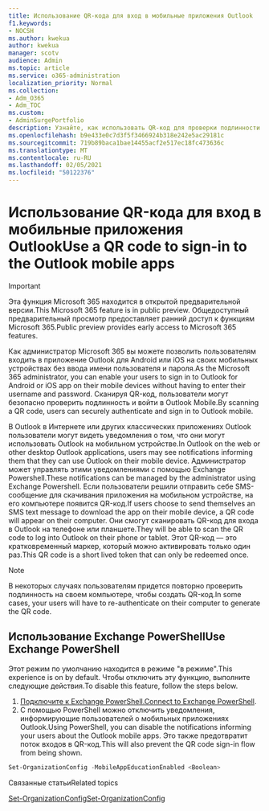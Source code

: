 ```yaml
---
title: Использование QR-кода для вход в мобильные приложения Outlook
f1.keywords:
- NOCSH
ms.author: kwekua
author: kwekua
manager: scotv
audience: Admin
ms.topic: article
ms.service: o365-administration
localization_priority: Normal
ms.collection:
- Adm_O365
- Adm_TOC
ms.custom:
- AdminSurgePortfolio
description: Узнайте, как использовать QR-код для проверки подлинности и скачивания Outlook Mobile.
ms.openlocfilehash: b9e433e0c7d3f5f3466924b318e242e5ac29181c
ms.sourcegitcommit: 719b89baca1bae14455acf2e517ec18fc473636c
ms.translationtype: MT
ms.contentlocale: ru-RU
ms.lasthandoff: 02/05/2021
ms.locfileid: "50122376"
---
```

# <a name="use-a-qr-code-to-sign-in-to-the-outlook-mobile-apps"></a><span data-ttu-id="e60f6-103">Использование QR-кода для вход в мобильные приложения Outlook</span><span class="sxs-lookup"><span data-stu-id="e60f6-103">Use a QR code to sign-in to the Outlook mobile apps</span></span>

> [!IMPORTANT]
> <span data-ttu-id="e60f6-104">Эта функция Microsoft 365 находится в открытой предварительной версии.</span><span class="sxs-lookup"><span data-stu-id="e60f6-104">This Microsoft 365 feature is in public preview.</span></span> <span data-ttu-id="e60f6-105">Общедоступный предварительный просмотр предоставляет ранний доступ к функциям Microsoft 365.</span><span class="sxs-lookup"><span data-stu-id="e60f6-105">Public preview provides early access to Microsoft 365 features.</span></span>

<span data-ttu-id="e60f6-106">Как администратор Microsoft 365 вы можете позволить пользователям входить в приложение Outlook для Android или iOS на своих мобильных устройствах без ввода имени пользователя и пароля.</span><span class="sxs-lookup"><span data-stu-id="e60f6-106">As the Microsoft 365 administrator, you can enable your users to sign in to Outlook for Android or iOS app on their mobile devices without having to enter their username and password.</span></span> <span data-ttu-id="e60f6-107">Сканируя QR-код, пользователи могут безопасно проверить подлинность и войти в Outlook Mobile.</span><span class="sxs-lookup"><span data-stu-id="e60f6-107">By scanning a QR code, users can securely authenticate and sign in to Outlook mobile.</span></span>

<span data-ttu-id="e60f6-108">В Outlook в Интернете или других классических приложениях Outlook пользователи могут видеть уведомления о том, что они могут использовать Outlook на мобильном устройстве.</span><span class="sxs-lookup"><span data-stu-id="e60f6-108">In Outlook on the web or other desktop Outlook applications, users may see notifications informing them that they can use Outlook on their mobile device.</span></span> <span data-ttu-id="e60f6-109">Администратор может управлять этими уведомлениями с помощью Exchange Powershell.</span><span class="sxs-lookup"><span data-stu-id="e60f6-109">These notifications can be managed by the administrator using Exchange Powershell.</span></span> <span data-ttu-id="e60f6-110">Если пользователи решили отправить себе SMS-сообщение для скачивания приложения на мобильном устройстве, на его компьютере появится QR-код.</span><span class="sxs-lookup"><span data-stu-id="e60f6-110">If users choose to send themselves an SMS text message to download the app on their mobile device, a QR code will appear on their computer.</span></span> <span data-ttu-id="e60f6-111">Они смогут сканировать QR-код для входа в Outlook на телефоне или планшете.</span><span class="sxs-lookup"><span data-stu-id="e60f6-111">They will be able to scan the QR code to log into Outlook on their phone or tablet.</span></span> <span data-ttu-id="e60f6-112">Этот QR-код — это кратковременный маркер, который можно активировать только один раз.</span><span class="sxs-lookup"><span data-stu-id="e60f6-112">This QR code is a short lived token that can only be redeemed once.</span></span>

> [!NOTE]
> <span data-ttu-id="e60f6-113">В некоторых случаях пользователям придется повторно проверить подлинность на своем компьютере, чтобы создать QR-код.</span><span class="sxs-lookup"><span data-stu-id="e60f6-113">In some cases, your users will have to re-authenticate on their computer to generate the QR code.</span></span>

## <a name="use-exchange-powershell"></a><span data-ttu-id="e60f6-114">Использование Exchange PowerShell</span><span class="sxs-lookup"><span data-stu-id="e60f6-114">Use Exchange PowerShell</span></span>

<span data-ttu-id="e60f6-115">Этот режим по умолчанию находится в режиме "в режиме".</span><span class="sxs-lookup"><span data-stu-id="e60f6-115">This experience is on by default.</span></span> <span data-ttu-id="e60f6-116">Чтобы отключить эту функцию, выполните следующие действия.</span><span class="sxs-lookup"><span data-stu-id="e60f6-116">To disable this feature, follow the steps below.</span></span>

1. <span data-ttu-id="e60f6-117">[Подключите к Exchange PowerShell.](https://docs.microsoft.com/powershell/exchange/connect-to-exchange-online-powershell?view=exchange-ps)</span><span class="sxs-lookup"><span data-stu-id="e60f6-117">[Connect to Exchange PowerShell](https://docs.microsoft.com/powershell/exchange/connect-to-exchange-online-powershell?view=exchange-ps).</span></span>
2. <span data-ttu-id="e60f6-118">С помощью PowerShell можно отключить уведомления, информирующие пользователей о мобильных приложениях Outlook.</span><span class="sxs-lookup"><span data-stu-id="e60f6-118">Using PowerShell, you can disable the notifications informing your users about the Outlook mobile apps.</span></span> <span data-ttu-id="e60f6-119">Это также предотвратит поток входов в QR-код.</span><span class="sxs-lookup"><span data-stu-id="e60f6-119">This will also prevent the QR code sign-in flow from being shown.</span></span>

```powershell
Set-OrganizationConfig -MobileAppEducationEnabled <Boolean>
```

<span data-ttu-id="e60f6-120">Связанные статьи</span><span class="sxs-lookup"><span data-stu-id="e60f6-120">Related topics</span></span>

[<span data-ttu-id="e60f6-121">Set-OrganizationConfig</span><span class="sxs-lookup"><span data-stu-id="e60f6-121">Set-OrganizationConfig</span></span>](https://docs.microsoft.com/powershell/module/exchange/set-organizationconfig?view=exchange-ps)
